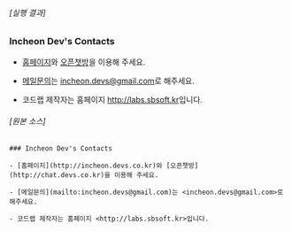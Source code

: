 ###### [실행 결과]

### Incheon Dev's Contacts

- [홈페이지](http://incheon.devs.co.kr)와 [오픈챗방](http://chat.devs.co.kr)을 이용해 주세요.

- [메일문의](mailto:incheon.devs@gmail.com)는 <incheon.devs@gmail.com>로 해주세요.

- 코드랩 제작자는 홈페이지 <http://labs.sbsoft.kr>입니다.
###### [원본 소스]

```
### Incheon Dev's Contacts

- [홈페이지](http://incheon.devs.co.kr)와 [오픈챗방](http://chat.devs.co.kr)을 이용해 주세요.

- [메일문의](mailto:incheon.devs@gmail.com)는 <incheon.devs@gmail.com>로 해주세요.

- 코드랩 제작자는 홈페이지 <http://labs.sbsoft.kr>입니다.
```
